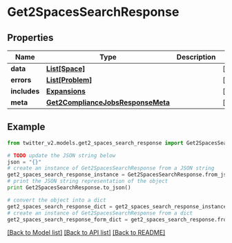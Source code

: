 # Get2SpacesSearchResponse


## Properties
Name | Type | Description | Notes
------------ | ------------- | ------------- | -------------
**data** | [**List[Space]**](Space.md) |  | [optional] 
**errors** | [**List[Problem]**](Problem.md) |  | [optional] 
**includes** | [**Expansions**](Expansions.md) |  | [optional] 
**meta** | [**Get2ComplianceJobsResponseMeta**](Get2ComplianceJobsResponseMeta.md) |  | [optional] 

## Example

```python
from twitter_v2.models.get2_spaces_search_response import Get2SpacesSearchResponse

# TODO update the JSON string below
json = "{}"
# create an instance of Get2SpacesSearchResponse from a JSON string
get2_spaces_search_response_instance = Get2SpacesSearchResponse.from_json(json)
# print the JSON string representation of the object
print Get2SpacesSearchResponse.to_json()

# convert the object into a dict
get2_spaces_search_response_dict = get2_spaces_search_response_instance.to_dict()
# create an instance of Get2SpacesSearchResponse from a dict
get2_spaces_search_response_form_dict = get2_spaces_search_response.from_dict(get2_spaces_search_response_dict)
```
[[Back to Model list]](../README.md#documentation-for-models) [[Back to API list]](../README.md#documentation-for-api-endpoints) [[Back to README]](../README.md)


